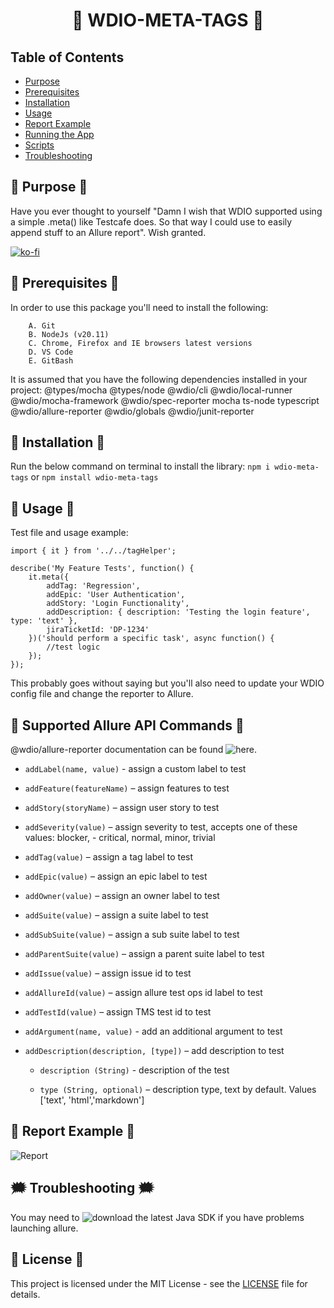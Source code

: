 <h1 align="center"> 🤖 WDIO-META-TAGS 🤖 </h1>

## **Table of Contents**
- [Purpose](#purpose)
- [Prerequisites](#prerequisites)
- [Installation](#installation)
- [Usage](#usage)
- [Report Example](#report-example)
- [Running the App](#running-the-App)
- [Scripts](#scripts)
- [Troubleshooting](#troubleshooting)

## 📓 Purpose 📓
Have you ever thought to yourself "Damn I wish that WDIO supported using a simple .meta() like Testcafe does. So that way I could use to easily append stuff to an Allure report". Wish granted.

[![ko-fi](https://ko-fi.com/img/githubbutton_sm.svg)](https://ko-fi.com/G2G3TQC7N)

## 📢 Prerequisites 📢
In order to use this package you'll need to install the following:

        A. Git 
        B. NodeJs (v20.11)
        C. Chrome, Firefox and IE browsers latest versions
        D. VS Code
        E. GitBash

It is assumed that you have the following dependencies installed in your project:
    @types/mocha
    @types/node
    @wdio/cli
    @wdio/local-runner
    @wdio/mocha-framework
    @wdio/spec-reporter
    mocha
    ts-node
    typescript
    @wdio/allure-reporter
    @wdio/globals
    @wdio/junit-reporter

## 🔌 Installation 🔌
 
Run the below command on terminal to install the library:
```npm i wdio-meta-tags``` 
or 
```npm install wdio-meta-tags```

## 🧰 Usage 🧰
Test file and usage example:

```
import { it } from '../../tagHelper';

describe('My Feature Tests', function() {
    it.meta({
        addTag: 'Regression',
        addEpic: 'User Authentication',
        addStory: 'Login Functionality',
        addDescription: { description: 'Testing the login feature', type: 'text' },
        jiraTicketId: 'DP-1234'
    })('should perform a specific task', async function() {
        //test logic
    });
});
```

This probably goes without saying but you'll also need to update your WDIO config file and change the reporter to Allure.

## 🧠 Supported Allure API Commands 🧠
@wdio/allure-reporter documentation can be found ![here](https://webdriver.io/docs/allure-reporter/#supported-allure-api).

* ```addLabel(name, value)``` - assign a custom label to test

* ```addFeature(featureName)``` – assign features to test

* ```addStory(storyName)``` – assign user story to test

* ```addSeverity(value)``` – assign severity to test, accepts one of these values: blocker, - critical, normal, minor, trivial

* ```addTag(value)``` – assign a tag label to test

* ```addEpic(value)``` – assign an epic label to test

* ```addOwner(value)``` – assign an owner label to test

* ```addSuite(value)``` – assign a suite label to test

* ```addSubSuite(value)``` – assign a sub suite label to test

* ```addParentSuite(value)``` – assign a parent suite label to test

* ```addIssue(value)``` – assign issue id to test

* ```addAllureId(value)``` – assign allure test ops id label to test

* ```addTestId(value)``` – assign TMS test id to test

* ```addArgument(name, value)``` - add an additional argument to test

* ```addDescription(description, [type])``` – add description to test

    - ```description (String)``` - description of the test

    - ```type (String, optional)``` – description type, text by 
    default. Values ['text', 'html','markdown']

## 🎸 Report Example 🎸
![Report](https://i.imgur.com/vVyXsfr.jpg)

## 🗯️ Troubleshooting 🗯️
You may need to ![download](https://www.oracle.com/java/technologies/downloads/) the latest Java SDK if you have problems launching allure.

## 💫 License 💫
This project is licensed under the MIT License - see the [LICENSE](LICENSE) file for details.
